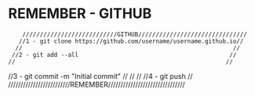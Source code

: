 REMEMBER - GITHUB
==================
        ///////////////////////////GITHUB///////////////////////////////
       //1 - git clone https://github.com/username/username.github.io//
      //                                                            //
     //2 - git add --all                                           //
    //                                                            //
   //3 - git commit -m "Initial commit"                          //
  //                                                            //
 //4 - git push                                                //
/////////////////////////REMEMBER///////////////////////////////